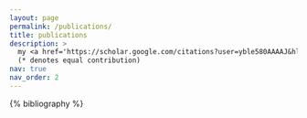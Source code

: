 ```yaml
---
layout: page
permalink: /publications/
title: publications
description: >
  my <a href='https://scholar.google.com/citations?user=yble580AAAAJ&hl=en' style='text-decoration: underline;'>google scholar</a> profile<br>
  (* denotes equal contribution)
nav: true
nav_order: 2
---
```


<!-- _pages/publications.md -->
<div class="publications">

{% bibliography %}

</div>
